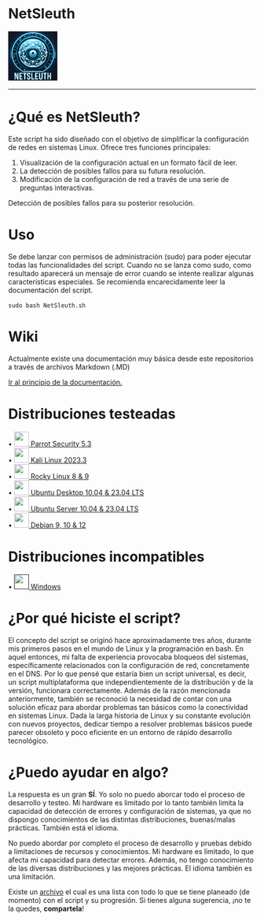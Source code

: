# NetSleuth

<img src="/images/Logo.PNG" alt="LOGO" width="100" height="100">

---


# ¿Qué es NetSleuth?


Este script ha sido diseñado con el objetivo de simplificar la configuración de redes en sistemas Linux. Ofrece tres funciones principales:

  1. Visualización de la configuración actual en un formato fácil de leer.
  2. La detección de posibles fallos para su futura resolución.
  3. Modificación de la configuración de red a través de una serie de preguntas interactivas.

Detección de posibles fallos para su posterior resolución.


# Uso

Se debe lanzar con permisos de administración (sudo) para poder ejecutar todas las funcionalidades del script.
Cuando no se lanza como sudo, como resultado aparecerá un mensaje de error cuando se intente realizar algunas características especiales.
Se recomienda encarecidamente leer la documentación del script.
```
sudo bash NetSleuth.sh
```


# Wiki

Actualmente existe una documentación muy básica desde este repositorios a través de archivos Markdown (.MD)

[Ir al principio de la documentación.](/docs/First-steps.MD)


# Distribuciones testeadas

• <a href="https://parrotsec.org/"> <img src="https://upload.wikimedia.org/wikipedia/commons/4/45/Parrot_Logo.png" width="30" height="30"> Parrot Security 5.3</a><br>
• <a href="https://kali.org"> <img src="https://upload.wikimedia.org/wikipedia/commons/thumb/2/2b/Kali-dragon-icon.svg/2048px-Kali-dragon-icon.svg.png" width="30" height="30"> Kali Linux 2023.3</a><br>
• <a href="https://rockylinux.org/"> <img src="https://upload.wikimedia.org/wikipedia/commons/thumb/7/77/Rocky_Linux_logo.svg/4096px-Rocky_Linux_logo.svg.png" width="30" height="30"> Rocky Linux 8 & 9</a><br>
• <a href="https://ubuntu.com/download/desktop"> <img src="https://upload.wikimedia.org/wikipedia/commons/thumb/9/9e/UbuntuCoF.svg/2048px-UbuntuCoF.svg.png" width="30" height="30"> Ubuntu Desktop 10.04 & 23.04 LTS</a><br>
• <a href="https://ubuntu.com/download/server"> <img src="https://upload.wikimedia.org/wikipedia/commons/1/16/Ubuntu_and_Ubuntu_Server_Icon.png" width="30" height="30"> Ubuntu Server 10.04 & 23.04 LTS</a><br>
• <a href="https://ubuntu.com/download/server"> <img src="https://upload.wikimedia.org/wikipedia/commons/1/16/Ubuntu_and_Ubuntu_Server_Icon.png" width="30" height="30"> Debian 9, 10 & 12</a><br>


# Distribuciones incompatibles
• <a href=""> <img src="" width="30" height="30"> Windows</a><br>


# ¿Por qué hiciste el script?


El concepto del script se originó hace aproximadamente tres años, durante mis primeros pasos en el mundo de Linux y la programación en bash. En aquel entonces, mi falta de experiencia provocaba bloqueos del sistemas, específicamente relacionados con la configuración de red, concretamente en el DNS. Por lo que pensé que estaría bien un script universal, es decir, un script multiplataforma que independientemente de la distribución y de la versión, funcionara correctamente.
Además de la razón mencionada anteriormente, también se reconoció la necesidad de contar con una solución eficaz para abordar problemas tan básicos como la conectividad en sistemas Linux. Dada la larga historia de Linux y su constante evolución con nuevos proyectos, dedicar tiempo a resolver problemas básicos puede parecer obsoleto y poco eficiente en un entorno de rápido desarrollo tecnológico.


# ¿Puedo ayudar en algo?

La respuesta es un gran **SÍ**. Yo solo no puedo aborcar todo el proceso de desarrollo y testeo. Mi hardware es limitado por lo tanto también limita la capacidad de detección de errores y configuración de sistemas, ya que no dispongo conocimientos de las distintas distribuciones, buenas/malas prácticas. También está el idioma.

No puedo abordar por completo el proceso de desarrollo y pruebas debido a limitaciones de recursos y conocimientos. Mi hardware es limitado, lo que afecta mi capacidad para detectar errores. Además, no tengo conocimiento de las diversas distribuciones y las mejores prácticas. El idioma también es una limitación.

Existe un [archivo](/TODO.MD) el cual es una lista con todo lo que se tiene planeado (de momento) con el script y su progresión. Si tienes alguna sugerencia, ¡no te la quedes, **compartela**!
